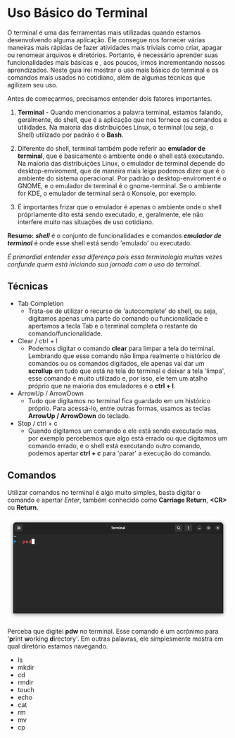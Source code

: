 # Uso Básico do Terminal

O terminal é uma das ferramentas mais utilizadas quando estamos desenvolvendo alguma aplicação. Ele consegue nos fornecer várias maneiras mais rápidas de fazer atividades mais triviais como criar, apagar ou renomear arquivos e diretórios. Portanto, é necessário aprender suas funcionalidades mais básicas e , aos poucos, irmos incrementando nossos aprendizados. Neste guia irei mostrar o uso mais básico do terminal e os comandos mais usados no cotidiano, além de algumas técnicas que agilizam seu uso.

Antes de começarmos, precisamos entender dois fatores importantes.

1. **Terminal** - Quando mencionamos a palavra terminal, estamos falando, geralmente, do shell, que é a aplicação que nos fornece os comandos e utilidades. Na maioria das distribuições Linux, o terminal (ou seja, o Shell) utilizado por padrão é o **Bash**.

2. Diferente do shell, terminal também pode referir ao **emulador de terminal**, que é basicamente o ambiente onde o shell está executando. Na maioria das distribuições Linux, o emulador de terminal depende do desktop-enviroment, que de maneira mais leiga podemos dizer que é o ambiente do sistema operacional. Por padrão o desktop-enviroment é o GNOME, e o emulador de terminal é o gnome-terminal. Se o ambiente for KDE, o emulador de terminal será o Konsole, por exemplo.
3. É importantes frizar que o emulador é apenas o ambiente onde o shell própriamente dito está sendo executado, e, geralmente, ele não interfere muito nas situações de uso cotidiano.

**Resumo:** **_shell_** é o conjunto de funcionalidades e comandos **_emulador de terminal_** é onde esse shell está sendo 'emulado' ou executado.

_É primordial entender essa diferença pois essa terminologia muitas vezes confunde quem está iniciando sua jornada com o uso do terminal._

## Técnicas

- Tab Completion
  - Trata-se de utilizar o recurso de 'autocomplete' do shell, ou seja, digitamos apenas uma parte do comando ou funcionalidade e apertamos a tecla Tab e o terminal completa o restante do comando/funcionalidade.
- Clear / ctrl + l
  - Podemos digitar o comando **clear** para limpar a tela do terminal. Lembrando que esse comando não limpa realmente o histórico de comandos ou os comandos digitados, ele apenas vai dar um **scrollup** em tudo que está na tela do terminal e deixar a tela 'limpa', esse comando é muito utilizado e, por isso, ele tem um atalho próprio que na maioria dos emuladores é o **ctrl + l**.
- ArrowUp / ArrowDown
  - Tudo que digitamos no terminal fica guardado em um histórico próprio. Para acessá-lo, entre outras formas, usamos as teclas **ArrowUp / ArrowDown** do teclado.
- Stop / ctrl + c
  - Quando digitamos um comando e ele está sendo executado mas, por exemplo percebemos que algo está errado ou que digitamos um comando errado, e o shell está executando outro comando, podemos apertar **ctrl + c** para 'parar' a execução do comando.

## Comandos

Utilizar comandos no terminal é algo muito simples, basta digitar o comando e apertar _Enter_, também conhecido como **Carriage Return**, **\<CR\>** ou **Return**.

![pwd command](./images/pwd.png)

Perceba que digitei **pdw** no terminal. Esse comando é um acrônimo para \'**p**rint **w**orking **d**irectory\'. Em outras palavras, ele simplesmente mostra em qual diretório estamos navegando.

- ls
- mkdir
- cd
- rmdir
- touch
- echo
- cat
- rm
- mv
- cp
